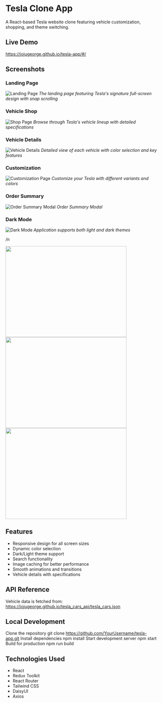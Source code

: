 # Tesla Clone App

A React-based Tesla website clone featuring vehicle customization, shopping, and theme switching.

## Live Demo

https://jojugeorge.github.io/tesla-app/#/

## Screenshots

### Landing Page

![Landing Page](ScreenShots/landing.png)
_The landing page featuring Tesla's signature full-screen design with snap scrolling_

### Vehicle Shop

![Shop Page](ScreenShots/shop.png)
_Browse through Tesla's vehicle lineup with detailed specifications_

### Vehicle Details

![Vehicle Details](ScreenShots/details.png)
_Detailed view of each vehicle with color selection and key features_

### Customization

![Customization Page](ScreenShots/customize.png)
_Customize your Tesla with different variants and colors_

### Order Summary

![Order Summary Modal](ScreenShots/orderSummary.png)
_Order Summary Modal_

### Dark Mode

![Dark Mode](ScreenShots/detailsDarkMode.png)
_Application supports both light and dark themes_

/n

<p>
<img src='ScreenShots/customizeDarkMode.png' height="300" width="400">
<img src='ScreenShots/orderSummaryDarkMode.png' h height="300" width="400">
<img src='ScreenShots/shop2.png' h height="300" width="400">
</p>

## Features

- Responsive design for all screen sizes
- Dynamic color selection
- Dark/Light theme support
- Search functionality
- Image caching for better performance
- Smooth animations and transitions
- Vehicle details with specifications

## API Reference

Vehicle data is fetched from:
https://jojugeorge.github.io/tesla_cars_api/tesla_cars.json

## Local Development

Clone the repository
git clone https://github.com/YourUsername/tesla-app.git
Install dependencies
npm install
Start development server
npm start
Build for production
npm run build

## Technologies Used

- React
- Redux Toolkit
- React Router
- Tailwind CSS
- DaisyUI
- Axios
